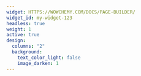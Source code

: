 ```yaml
---
widget: HTTPS://WOWCHEMY.COM/DOCS/PAGE-BUILDER/
widget_id: my-widget-123
headless: true
weight: 1
active: true
design:
  columns: "2"
  background:
    text_color_light: false
    image_darken: 1
---
```

